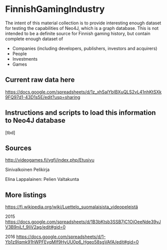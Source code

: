 # FinnishGamingIndustry

The intent of this material collection is to provide interesting enough dataset for testing the capabilities of Neo4J, which is a graph database. This is not intended to be a definite source for Finnish gaming history, but contain complete enough dataset of 
 - Companies (including developers, publishers, investors and acquirers)
 - People
 - Investments
 - Games

## Current raw data here
https://docs.google.com/spreadsheets/d/1z_xhSalYbIBXuQLS2vL41nhKtSXk9FQ97d1-43D1s5E/edit?usp=sharing

## Instructions and scripts to load this information to Neo4J database
[tbd]

## Sources
http://videogames.fi/vgfi/index.php/Etusivu

Sinivalkoinen Pelikirja

Elina Lappalainen: Pelien Valtakunta

## More listings
https://fi.wikipedia.org/wiki/Luettelo_suomalaisista_videopeleistä

2015 https://docs.google.com/spreadsheets/d/1B3bKtsb3SSB7jC1OiOeeNde39vJV3B9niLf_9IiV2ag/edit#gid=0

2016 https://docs.google.com/spreadsheets/d/1-Yb1z9Iqmk91hWPFEyqMlf9HyUU0p6_Hgeo58sgVAfA/edit#gid=0



